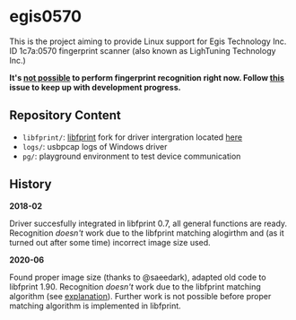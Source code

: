 # egis0570

This is the project aiming to provide Linux support for Egis Technology Inc. ID 1c7a:0570 fingerprint scanner (also known as LighTuning Technology Inc.)

**It's <a href="https://gitlab.freedesktop.org/libfprint/libfprint/-/issues/162#note_544560">not possible</a> to perform fingerprint recognition right now. Follow <a href=https://gitlab.freedesktop.org/libfprint/libfprint/-/issues/162>this</a> issue to keep up with development progress.**

Repository Content
------------------

* `libfprint/`: <a href="https://www.freedesktop.org/wiki/Software/fprint/libfprint/">libfprint</a> fork for driver intergration located <a href="https://gitlab.freedesktop.org/indev29/libfprint">here</a>
* `logs/`: usbpcap logs of Windows driver
* `pg/`: playground environment to test device communication

History
-------------

**2018-02**

Driver succesfully integrated in libfprint 0.7, all general functions are ready. Recognition _doesn't_ work due to the libfprint matching alogirthm and (as it turned out after some time) incorrect image size used.

**2020-06**

Found proper image size (thanks to @saeedark), adapted old code to libfprint 1.90. Recognition _doesn't_ work due to the libfprint matching algorithm (see <a href="https://gitlab.freedesktop.org/libfprint/libfprint/-/issues/162#note_544560">explanation</a>). Further work is not possible before proper matching algorithm is implemented in libfprint.
